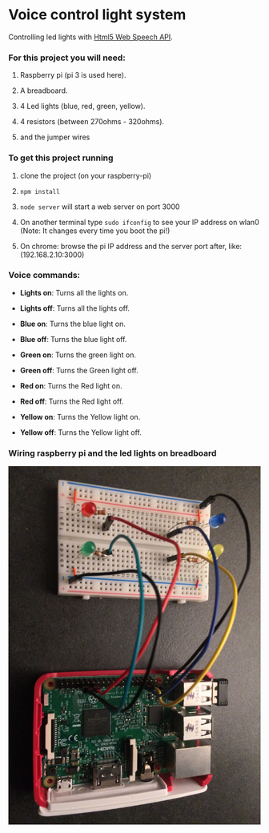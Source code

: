 # Voice control light system

Controlling led lights with [Html5 Web Speech API](https://developer.mozilla.org/en-US/docs/Web/API/Web_Speech_API).

### For this project you will need:

1. Raspberry pi (pi 3 is used here).

2. A breadboard.

3. 4 Led lights (blue, red, green, yellow).

4. 4 resistors (between 270ohms - 320ohms).

5. and the jumper wires

### To get this project running

1. clone the project (on your raspberry-pi)

2. `npm install`

3. `node server` will start a web server on port 3000

4. On another terminal type `sudo ifconfig` to see your IP address on wlan0 (Note: It changes every time you boot the pi!)

5. On chrome: browse the pi IP address and the server port after, like: (192.168.2.10:3000)

### Voice commands:

- **Lights on**: Turns all the lights on.

- **Lights off**: Turns all the lights off.

- **Blue on**: Turns the blue light on.

- **Blue off**: Turns the blue light off.

- **Green on**: Turns the green light on.

- **Green off**: Turns the Green light off.

- **Red on**: Turns the Red light on.

- **Red off**: Turns the Red light off.

- **Yellow on**: Turns the Yellow light on.

- **Yellow off**: Turns the Yellow light off.

### Wiring raspberry pi and the led lights on breadboard

!['Wiring pi'](screenshots/wiring.jpg "breadboard")